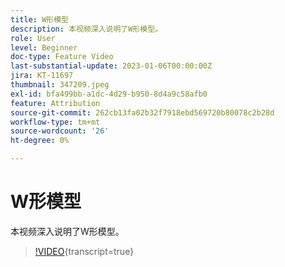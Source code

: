 ```yaml
---
title: W形模型
description: 本视频深入说明了W形模型。
role: User
level: Beginner
doc-type: Feature Video
last-substantial-update: 2023-01-06T00:00:00Z
jira: KT-11697
thumbnail: 347209.jpeg
exl-id: bfa499bb-a1dc-4d29-b950-8d4a9c58afb0
feature: Attribution
source-git-commit: 262cb13fa02b32f7918ebd569720b80078c2b28d
workflow-type: tm+mt
source-wordcount: '26'
ht-degree: 0%

---
```


# W形模型

本视频深入说明了W形模型。

>[!VIDEO](https://video.tv.adobe.com/v/347209/?learn=on){transcript=true}
